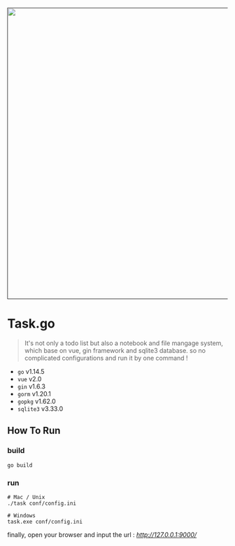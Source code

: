 <p align="center">
	<a href=""><img src="https://ishacker.net/2020/06/21/image-repo/task.go.v1.0.logo.png" width="666"></a>
<p align="center">

# Task.go
> It's not only a todo list but also a notebook and file mangage system, which base on vue, gin framework and sqlite3 database. so no complicated configurations and run it by one command !
* `go` v1.14.5
* `vue` v2.0
* `gin` v1.6.3
* `gorm` v1.20.1
* `gopkg` v1.62.0
* `sqlite3` v3.33.0

## How To Run
### build
```shell script
go build
```

### run
```shell script
# Mac / Unix
./task conf/config.ini

# Windows
task.exe conf/config.ini
```

finally, open your browser and input the url : *http://127.0.0.1:9000/*

